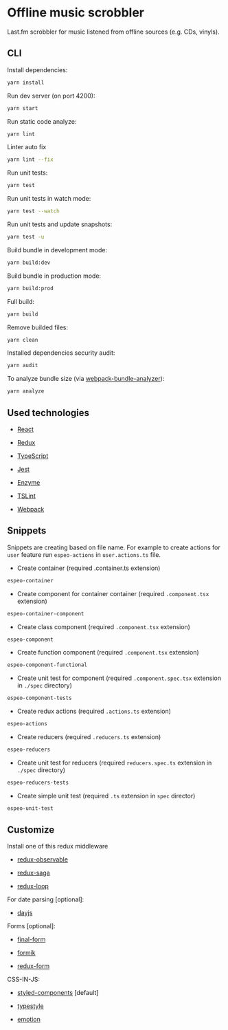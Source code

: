 # Offline music scrobbler

Last.fm scrobbler for music listened from offline sources (e.g. CDs, vinyls).

## CLI

Install dependencies:
```bash
yarn install
```

Run dev server (on port 4200):
```bash
yarn start
```

Run static code analyze:
```bash
yarn lint
```

Linter auto fix
```bash
yarn lint --fix
```

Run unit tests:
```bash
yarn test
```

Run unit tests in watch mode:
```bash
yarn test --watch
```
Run unit tests and update snapshots:
```bash
yarn test -u
```

Build bundle in development mode:
```bash
yarn build:dev
```

Build bundle in production mode:
```bash
yarn build:prod
```

Full build:
```bash
yarn build
```

Remove builded files:
```bash
yarn clean
```

Installed dependencies security audit:
```bash
yarn audit
```

To analyze bundle size (via [webpack-bundle-analyzer](https://github.com/webpack-contrib/webpack-bundle-analyzer)):
```bash
yarn analyze
```

## Used technologies

* [React](https://reactjs.org/)

* [Redux](https://redux.js.org/)

* [TypeScript](https://www.typescriptlang.org/)

* [Jest](https://jestjs.io/)

* [Enzyme](https://airbnb.io/enzyme/docs/guides/jest.html)

* [TSLint](https://palantir.github.io/tslint/)

* [Webpack](https://webpack.js.org/)

## Snippets

Snippets are creating based on file name. For example to create actions for `user` feature run `espeo-actions` in `user.actions.ts` file.

* Create container (required .container.ts extension)
```bash
espeo-container
```

* Create component for container container (required `.component.tsx` extension)
```bash
espeo-container-component
```

* Create class component (required `.component.tsx` extension)
```bash
espeo-component
```

* Create function component (required `.component.tsx` extension)
```bash
espeo-component-functional
```

* Create unit test for component (required `.component.spec.tsx` extension in `./spec` directory)
```bash
espeo-component-tests
```

* Create redux actions (required `.actions.ts` extension)
```bash
espeo-actions
```

* Create reducers (required `.reducers.ts` extension)
```bash
espeo-reducers
```

* Create unit test for reducers (required `reducers.spec.ts` extension in `./spec` directory)
```bash
espeo-reducers-tests
```

* Create simple unit test (required `.ts` extension in `spec` director)
```bash
espeo-unit-test
```

## Customize

Install one of this redux middleware

* [redux-observable](https://redux-observable.js.org/)

* [redux-saga](https://redux-saga.js.org/)

* [redux-loop](https://redux-loop.js.org/)

For date parsing [optional]:

* [dayjs](https://github.com/iamkun/dayjs)

Forms [optional]:

* [final-form](https://github.com/final-form/react-final-form#videos)

* [formik](https://jaredpalmer.com/formik)

* [redux-form](https://redux-form.com/8.2.2/)

CSS-IN-JS:

* [styled-components](https://www.styled-components.com) [default]

* [typestyle](https://github.com/typestyle/typestyle)

* [emotion](https://github.com/emotion-js/emotion)
